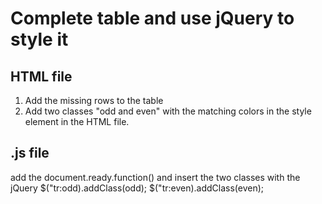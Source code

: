 # Complete table and use jQuery to style it

## HTML file

1) Add the missing rows to the table
2) Add two classes "odd and even" with the matching colors in the style element in the HTML file.

## .js file

add the document.ready.function()
and insert the two classes with the jQuery
    $("tr:odd).addClass(odd);
    $("tr:even).addClass(even);